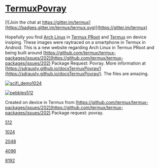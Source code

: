 # [TermuxPovray](https://github.com/sdrausty/TermuxPovray)

[![Join the chat at https://gitter.im/termux](https://badges.gitter.im/termux/termux.svg)](https://gitter.im/termux)  

Hopefully you find [Arch Linux](https://sdrausty.github.io/TermuxArch/) in [Termux PRoot](https://github.com/termux/proot) and [Termux](https://termux.com) on device insiping.  These images were raytraced on a smartphone in Termux in Android.  This is a new website regarding Arch Linux in Termux PRoot and being built around [https://github.com/termux/termux-packages/issues/202](https://github.com/termux/termux-packages/issues/202) Package Request: Povray.  More information at [https://sdrausty.github.io/docsTermuxPovray/](https://sdrausty.github.io/docsTermuxPovray/).  The files are amazing. 

[![scifi_demo1024](https://sdrausty.github.io/TermuxPovray/docs/files/scifi_demo/scifi_demo1024.png)](https://sdrausty.github.io/TermuxPovray/docs/files/scifi_demo/scifi_demo1024.png)

[![pebbles512](https://sdrausty.github.io/TermuxPovray/docs/files/pebbles/pebbles512.png)](https://sdrausty.github.io/TermuxPovray/docs/files/pebbles/pebbles512.png)

Created on device in Termux from [https://github.com/termux/termux-packages/issues/202](https://github.com/termux/termux-packages/issues/202) Package request: povray. 

[512](512)

[1024](1024)

[2048](2048)

[4096](4096)

[8192](8192)

